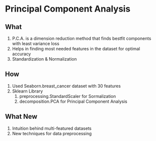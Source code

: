 # Principal Component Analysis

## What
1. P.C.A. is a dimension reduction method that finds bestfit components with least variance loss
2. Helps in finding most needed features in the dataset for optimal accuracy
3. Standardization & Normalization

## How
1. Used Seaborn.breast_cancer dataset with 30 features
2. Sklearn Library
    1. preprocessing.StandardScaler for Sormalization
    2. decomposition.PCA for Principal Component Analysis

## What New
1. Intuition behind multi-featured datasets
2. New techniques for data preprocessing
